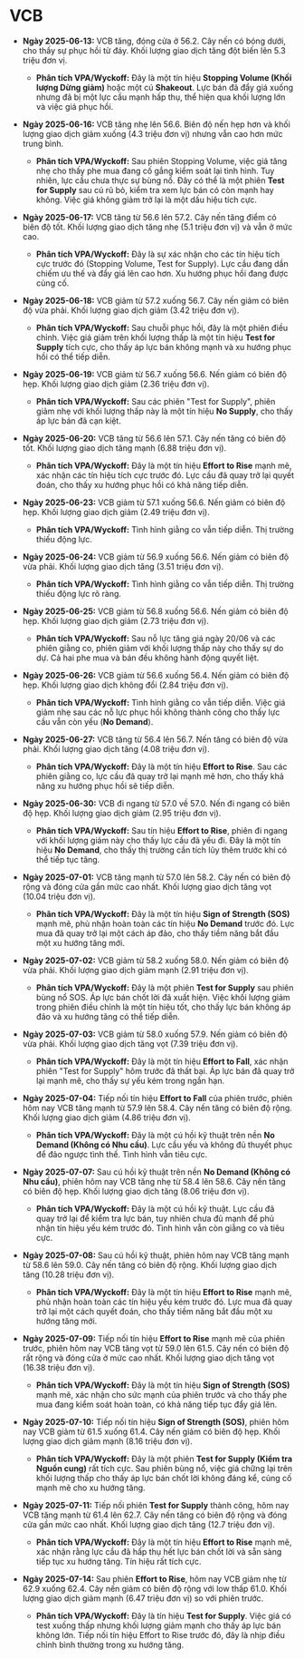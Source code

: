 # VCB

-   **Ngày 2025-06-13:** VCB tăng, đóng cửa ở 56.2. Cây nến có bóng dưới, cho thấy sự phục hồi từ đáy. Khối lượng giao dịch tăng đột biến lên 5.3 triệu đơn vị.

    -   **Phân tích VPA/Wyckoff:** Đây là một tín hiệu **Stopping Volume (Khối lượng Dừng giảm)** hoặc một cú **Shakeout**. Lực bán đã đẩy giá xuống nhưng đã bị một lực cầu mạnh hấp thụ, thể hiện qua khối lượng lớn và việc giá phục hồi.

-   **Ngày 2025-06-16:** VCB tăng nhẹ lên 56.6. Biên độ nến hẹp hơn và khối lượng giao dịch giảm xuống (4.3 triệu đơn vị) nhưng vẫn cao hơn mức trung bình.
    -   **Phân tích VPA/Wyckoff:** Sau phiên Stopping Volume, việc giá tăng nhẹ cho thấy phe mua đang cố gắng kiểm soát lại tình hình. Tuy nhiên, lực cầu chưa thực sự bùng nổ. Đây có thể là một phiên **Test for Supply** sau cú rũ bỏ, kiểm tra xem lực bán có còn mạnh hay không. Việc giá không giảm trở lại là một dấu hiệu tích cực.
-   **Ngày 2025-06-17:** VCB tăng từ 56.6 lên 57.2. Cây nến tăng điểm có biên độ tốt. Khối lượng giao dịch tăng nhẹ (5.1 triệu đơn vị) và vẫn ở mức cao.
    -   **Phân tích VPA/Wyckoff:** Đây là sự xác nhận cho các tín hiệu tích cực trước đó (Stopping Volume, Test for Supply). Lực cầu đang dần chiếm ưu thế và đẩy giá lên cao hơn. Xu hướng phục hồi đang được củng cố.
-   **Ngày 2025-06-18:** VCB giảm từ 57.2 xuống 56.7. Cây nến giảm có biên độ vừa phải. Khối lượng giao dịch giảm (3.42 triệu đơn vị).
    -   **Phân tích VPA/Wyckoff:** Sau chuỗi phục hồi, đây là một phiên điều chỉnh. Việc giá giảm trên khối lượng thấp là một tín hiệu **Test for Supply** tích cực, cho thấy áp lực bán không mạnh và xu hướng phục hồi có thể tiếp diễn.
- **Ngày 2025-06-19:** VCB giảm từ 56.7 xuống 56.6. Nến giảm có biên độ hẹp. Khối lượng giao dịch giảm (2.36 triệu đơn vị).
    - **Phân tích VPA/Wyckoff:** Sau các phiên "Test for Supply", phiên giảm nhẹ với khối lượng thấp này là một tín hiệu **No Supply**, cho thấy áp lực bán đã cạn kiệt.
- **Ngày 2025-06-20:** VCB tăng từ 56.6 lên 57.1. Cây nến tăng có biên độ tốt. Khối lượng giao dịch tăng mạnh (6.88 triệu đơn vị).
    - **Phân tích VPA/Wyckoff:** Đây là một tín hiệu **Effort to Rise** mạnh mẽ, xác nhận các tín hiệu tích cực trước đó. Lực cầu đã quay trở lại quyết đoán, cho thấy xu hướng phục hồi có khả năng tiếp diễn.
- **Ngày 2025-06-23:** VCB giảm từ 57.1 xuống 56.6. Nến giảm có biên độ hẹp. Khối lượng giao dịch giảm (2.49 triệu đơn vị).
    - **Phân tích VPA/Wyckoff:** Tình hình giằng co vẫn tiếp diễn. Thị trường thiếu động lực.
- **Ngày 2025-06-24:** VCB giảm từ 56.9 xuống 56.6. Nến giảm có biên độ vừa phải. Khối lượng giao dịch tăng (3.51 triệu đơn vị).
    - **Phân tích VPA/Wyckoff:** Tình hình giằng co vẫn tiếp diễn. Thị trường thiếu động lực rõ ràng.
- **Ngày 2025-06-25:** VCB giảm từ 56.8 xuống 56.6. Nến giảm có biên độ hẹp. Khối lượng giao dịch giảm (2.73 triệu đơn vị).
    - **Phân tích VPA/Wyckoff:** Sau nỗ lực tăng giá ngày 20/06 và các phiên giằng co, phiên giảm với khối lượng thấp này cho thấy sự do dự. Cả hai phe mua và bán đều không hành động quyết liệt.
- **Ngày 2025-06-26:** VCB giảm từ 56.6 xuống 56.4. Nến giảm có biên độ hẹp. Khối lượng giao dịch không đổi (2.84 triệu đơn vị).
    - **Phân tích VPA/Wyckoff:** Tình hình giằng co vẫn tiếp diễn. Việc giá giảm nhẹ sau các nỗ lực phục hồi không thành công cho thấy lực cầu vẫn còn yếu (**No Demand**).
- **Ngày 2025-06-27:** VCB tăng từ 56.4 lên 56.7. Nến tăng có biên độ vừa phải. Khối lượng giao dịch tăng (4.08 triệu đơn vị).
    - **Phân tích VPA/Wyckoff:** Đây là một tín hiệu **Effort to Rise**. Sau các phiên giằng co, lực cầu đã quay trở lại mạnh mẽ hơn, cho thấy khả năng xu hướng phục hồi sẽ tiếp diễn.
- **Ngày 2025-06-30:** VCB đi ngang từ 57.0 về 57.0. Nến đi ngang có biên độ hẹp. Khối lượng giao dịch giảm (2.95 triệu đơn vị).
    - **Phân tích VPA/Wyckoff:** Sau tín hiệu **Effort to Rise**, phiên đi ngang với khối lượng giảm này cho thấy lực cầu đã yếu đi. Đây là một tín hiệu **No Demand**, cho thấy thị trường cần tích lũy thêm trước khi có thể tiếp tục tăng.
- **Ngày 2025-07-01:** VCB tăng mạnh từ 57.0 lên 58.2. Cây nến có biên độ rộng và đóng cửa gần mức cao nhất. Khối lượng giao dịch tăng vọt (10.04 triệu đơn vị).
    - **Phân tích VPA/Wyckoff:** Đây là một tín hiệu **Sign of Strength (SOS)** mạnh mẽ, phủ nhận hoàn toàn các tín hiệu **No Demand** trước đó. Lực mua đã quay trở lại một cách áp đảo, cho thấy tiềm năng bắt đầu một xu hướng tăng mới.
- **Ngày 2025-07-02:** VCB giảm từ 58.2 xuống 58.0. Nến giảm có biên độ vừa phải. Khối lượng giao dịch giảm mạnh (2.91 triệu đơn vị).
    - **Phân tích VPA/Wyckoff:** Đây là một phiên **Test for Supply** sau phiên bùng nổ SOS. Áp lực bán chốt lời đã xuất hiện. Việc khối lượng giảm trong phiên điều chỉnh là một tín hiệu tốt, cho thấy lực bán không áp đảo và xu hướng tăng có thể tiếp diễn.
- **Ngày 2025-07-03:** VCB giảm từ 58.0 xuống 57.9. Nến giảm có biên độ vừa phải. Khối lượng giao dịch tăng vọt (7.39 triệu đơn vị).
    - **Phân tích VPA/Wyckoff:** Đây là một tín hiệu **Effort to Fall**, xác nhận phiên "Test for Supply" hôm trước đã thất bại. Áp lực bán đã quay trở lại mạnh mẽ, cho thấy sự yếu kém trong ngắn hạn.
- **Ngày 2025-07-04:** Tiếp nối tín hiệu **Effort to Fall** của phiên trước, phiên hôm nay VCB tăng mạnh từ 57.9 lên 58.4. Cây nến tăng có biên độ rộng. Khối lượng giao dịch giảm (4.86 triệu đơn vị).
    - **Phân tích VPA/Wyckoff:** Đây là một cú hồi kỹ thuật trên nền **No Demand (Không có Nhu cầu)**. Lực cầu yếu và không đủ thuyết phục để đảo ngược tình thế. Tình hình vẫn tiêu cực.
- **Ngày 2025-07-07:** Sau cú hồi kỹ thuật trên nền **No Demand (Không có Nhu cầu)**, phiên hôm nay VCB tăng nhẹ từ 58.4 lên 58.6. Cây nến tăng có biên độ hẹp. Khối lượng giao dịch tăng (8.06 triệu đơn vị).
    - **Phân tích VPA/Wyckoff:** Đây là một cú hồi kỹ thuật. Lực cầu đã quay trở lại để kiểm tra lực bán, tuy nhiên chưa đủ mạnh để phủ nhận tín hiệu yếu kém trước đó. Tình hình vẫn còn giằng co và tiêu cực.
- **Ngày 2025-07-08:** Sau cú hồi kỹ thuật, phiên hôm nay VCB tăng mạnh từ 58.6 lên 59.0. Cây nến tăng có biên độ rộng. Khối lượng giao dịch tăng (10.28 triệu đơn vị).
    - **Phân tích VPA/Wyckoff:** Đây là một tín hiệu **Effort to Rise** mạnh mẽ, phủ nhận hoàn toàn các tín hiệu yếu kém trước đó. Lực mua đã quay trở lại một cách quyết đoán, cho thấy tiềm năng bắt đầu một xu hướng tăng mới.
- **Ngày 2025-07-09:** Tiếp nối tín hiệu **Effort to Rise** mạnh mẽ của phiên trước, phiên hôm nay VCB tăng vọt từ 59.0 lên 61.5. Cây nến có biên độ rất rộng và đóng cửa ở mức cao nhất. Khối lượng giao dịch tăng vọt (16.38 triệu đơn vị).
    - **Phân tích VPA/Wyckoff:** Đây là một tín hiệu **Sign of Strength (SOS)** mạnh mẽ, xác nhận cho sức mạnh của phiên trước và cho thấy phe mua đang kiểm soát hoàn toàn, có khả năng tiếp tục đẩy giá lên.
- **Ngày 2025-07-10:** Tiếp nối tín hiệu **Sign of Strength (SOS)**, phiên hôm nay VCB giảm từ 61.5 xuống 61.4. Cây nến giảm có biên độ hẹp. Khối lượng giao dịch giảm mạnh (8.16 triệu đơn vị).
    - **Phân tích VPA/Wyckoff:** Đây là một phiên **Test for Supply (Kiểm tra Nguồn cung)** rất tích cực. Sau phiên bùng nổ, việc giá chững lại trên khối lượng thấp cho thấy áp lực bán chốt lời không đáng kể, củng cố mạnh mẽ cho xu hướng tăng.
- **Ngày 2025-07-11:** Tiếp nối phiên **Test for Supply** thành công, hôm nay VCB tăng mạnh từ 61.4 lên 62.7. Cây nến tăng có biên độ rộng và đóng cửa gần mức cao nhất. Khối lượng giao dịch tăng (12.7 triệu đơn vị).
    - **Phân tích VPA/Wyckoff:** Đây là một tín hiệu **Effort to Rise** mạnh mẽ, xác nhận rằng lực cầu đã hấp thụ hết lực bán chốt lời và sẵn sàng tiếp tục xu hướng tăng. Tín hiệu rất tích cực.
- **Ngày 2025-07-14:** Sau phiên **Effort to Rise**, hôm nay VCB giảm nhẹ từ 62.9 xuống 62.4. Cây nến giảm có biên độ rộng với low thấp 61.0. Khối lượng giao dịch giảm mạnh (6.47 triệu đơn vị) so với phiên trước.
    - **Phân tích VPA/Wyckoff:** Đây là tín hiệu **Test for Supply**. Việc giá có test xuống thấp nhưng khối lượng giảm mạnh cho thấy áp lực bán không lớn. Tiếp nối tín hiệu Effort to Rise trước đó, đây là nhịp điều chỉnh bình thường trong xu hướng tăng.


